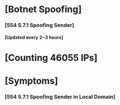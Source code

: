 # [Botnet Spoofing]
### [554 5.7.1 Spoofing Sender]
#### [Updated every 2~3 hours]

# [Counting 46055 IPs]

# [Symptoms] 
###   [554 5.7.1 Spoofing Sender in Local Domain]
